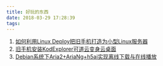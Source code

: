 ```yaml
---
title: 好玩的东西
date: 2018-03-29 17:28:39
tags:
---
```


1. [如何利用Linux Deploy把旧手机打造为小型Linux服务器](http://www.immortalt.com/archives/212)
2. [旧手机安装KodExplorer可道云变身云桌面](http://www.immortalt.com/archives/306)
3. [Debian系统下Aria2+AriaNg+h5ai实现离线下载与在线播放](https://www.zrj96.com/post-296.html)


